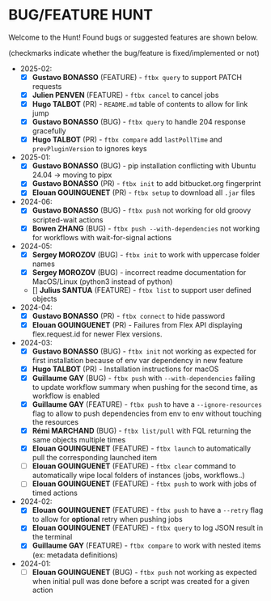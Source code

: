# BUG/FEATURE HUNT

Welcome to the Hunt! Found bugs or suggested features are shown below.

(checkmarks indicate whether the bug/feature is fixed/implemented or not)

- 2025-02:
  - [x] **Gustavo BONASSO** (FEATURE) - `ftbx query` to support PATCH requests
  - [x] **Julien PENVEN** (FEATURE) - `ftbx cancel` to cancel jobs
  - [x] **Hugo TALBOT** (PR) - `README.md` table of contents to allow for link jump 
  - [x] **Gustavo BONASSO** (BUG) - `ftbx query` to handle 204 response gracefully
  - [x] **Hugo TALBOT** (PR) - `ftbx compare` add `lastPollTime` and `prevPluginVersion` to ignores keys
- 2025-01:
  - [x] **Gustavo BONASSO** (BUG) - pip installation conflicting with Ubuntu 24.04 -> moving to pipx
  - [x] **Gustavo BONASSO** (PR) - `ftbx init` to add bitbucket.org fingerprint
  - [x] **Elouan GOUINGUENET** (PR) - `ftbx setup` to download all `.jar` files
- 2024-06:
  - [x] **Gustavo BONASSO** (BUG) - `ftbx push` not working for old groovy scripted-wait actions
  - [x] **Bowen ZHANG** (BUG) - `ftbx push --with-dependencies` not working for workflows with wait-for-signal actions
- 2024-05:
  - [x] **Sergey MOROZOV** (BUG) - `ftbx init` to work with uppercase folder names
  - [x] **Sergey MOROZOV** (BUG) - incorrect readme documentation for MacOS/Linux (python3 instead of python)
  - [] **Julius SANTUA** (FEATURE) - `ftbx list` to support user defined objects
- 2024-04:
  - [x] **Gustavo BONASSO** (PR) - `ftbx connect` to hide password
  - [x] **Elouan GOUINGUENET** (PR) - Failures from Flex API displaying flex.request.id for newer Flex versions.
- 2024-03:  
  - [x] **Gustavo BONASSO** (BUG) - `ftbx init` not working as expected for first installation because of env var dependency in new feature
  - [x] **Hugo TALBOT** (PR) - Installation instructions for macOS  
  - [x] **Guillaume GAY** (BUG) - `ftbx push` with `--with-dependencies` failing to update workflow summary when pushing for the second time, as workflow is enabled  
  - [x] **Guillaume GAY** (FEATURE) - `ftbx push` to have a `--ignore-resources` flag to allow to push dependencies from env to env without touching the resources  
  - [x] **Rémi MARCHAND** (BUG) - `ftbx list/pull` with FQL returning the same objects multiple times  
  - [x] **Elouan GOUINGUENET** (FEATURE) - `ftbx launch` to automatically pull the corresponding launched item  
  - [ ] **Elouan GOUINGUENET** (FEATURE) - `ftbx clear` command to automatically wipe local folders of instances (jobs, workflows..)  
  - [ ] **Elouan GOUINGUENET** (FEATURE) - `ftbx push` to work with jobs of timed actions  
- 2024-02:  
  - [x] **Elouan GOUINGUENET** (FEATURE) - `ftbx push` to have a `--retry` flag to allow for **optional** retry when pushing jobs  
  - [x] **Elouan GOUINGUENET** (FEATURE) - `ftbx query` to log JSON result in the terminal  
  - [x] **Guillaume GAY** (FEATURE) - `ftbx compare` to work with nested items (ex: metadata definitions)  
- 2024-01:  
  - [ ] **Elouan GOUINGUENET** (BUG) - `ftbx push` not working as expected when initial pull was done before a script was created for a given action  
